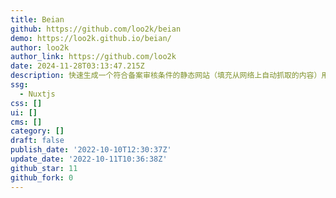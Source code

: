 ```yaml
---
title: Beian
github: https://github.com/loo2k/beian
demo: https://loo2k.github.io/beian/
author: loo2k
author_link: https://github.com/loo2k
date: 2024-11-28T03:13:47.215Z
description: 快速生成一个符合备案审核条件的静态网站（填充从网络上自动抓取的内容）用于工信部的审核
ssg:
  - Nuxtjs
css: []
ui: []
cms: []
category: []
draft: false
publish_date: '2022-10-10T12:30:37Z'
update_date: '2022-10-11T10:36:38Z'
github_star: 11
github_fork: 0
---
```

